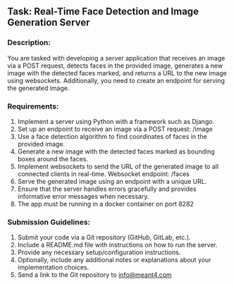 ## Task: Real-Time Face Detection and Image Generation Server

### Description:
You are tasked with developing a server application that receives an image via a POST request,
detects faces in the provided image, generates a new image with the detected faces marked,
and returns a URL to the new image using websockets. Additionally, you need to create an
endpoint for serving the generated image.

### Requirements:
1. Implement a server using Python with a framework such as Django.
2. Set up an endpoint to receive an image via a POST request: /image
3. Use a face detection algorithm to find coordinates of faces in the provided image.
4. Generate a new image with the detected faces marked as bounding boxes around the
faces.
5. Implement websockets to send the URL of the generated image to all connected clients
in real-time. Websocket endpoint: /faces
6. Serve the generated image using an endpoint with a unique URL.
7. Ensure that the server handles errors gracefully and provides informative error
messages when necessary.
8. The app must be running in a docker container on port 8282

### Submission Guidelines:
1. Submit your code via a Git repository (GitHub, GitLab, etc.).
2. Include a README.md file with instructions on how to run the server.
3. Provide any necessary setup/configuration instructions.
4. Optionally, include any additional notes or explanations about your implementation
choices.
5. Send a link to the Git repository to info@meant4.com